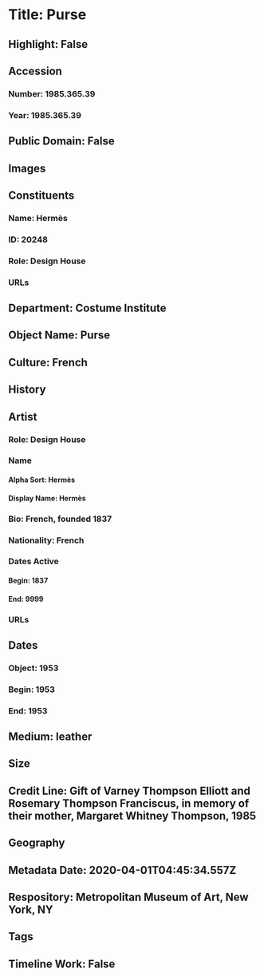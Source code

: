 # Title: Purse
## Highlight: False
## Accession
### Number: 1985.365.39
### Year: 1985.365.39
## Public Domain: False
## Images
## Constituents
### Name: Hermès
### ID: 20248
### Role: Design House
### URLs
## Department: Costume Institute
## Object Name: Purse
## Culture: French
## History
## Artist
### Role: Design House
### Name
#### Alpha Sort: Hermès
#### Display Name: Hermès
### Bio: French, founded 1837
### Nationality: French
### Dates Active
#### Begin: 1837
#### End: 9999
### URLs
## Dates
### Object: 1953
### Begin: 1953
### End: 1953
## Medium: leather
## Size
## Credit Line: Gift of Varney Thompson Elliott and Rosemary Thompson Franciscus, in memory of their mother, Margaret Whitney Thompson, 1985
## Geography
## Metadata Date: 2020-04-01T04:45:34.557Z
## Respository: Metropolitan Museum of Art, New York, NY
## Tags
## Timeline Work: False